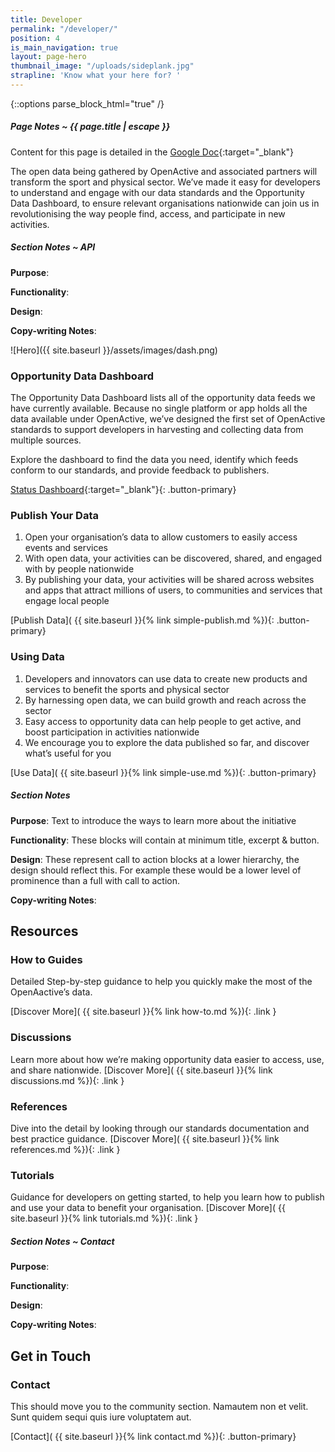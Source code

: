 ```yaml
---
title: Developer
permalink: "/developer/"
position: 4
is_main_navigation: true
layout: page-hero
thumbnail_image: "/uploads/sideplank.jpg"
strapline: 'Know what your here for? '
---
```


{::options parse_block_html="true" /}


<article class="note-wrap">
<div class="notes">

##### Page Notes ~ {{ page.title | escape }}
Content for this page is detailed in the
[Google Doc](https://drive.google.com/open?id=1KBxXl0nLu_Q2Go9j11PikbF28XxpkaKqfeaWAIWcgxs){:target="_blank"}

</div>
</article>




<article>
<div class="one">

The open data being gathered by OpenActive and associated partners will transform the sport and physical sector. We’ve made it easy for developers to understand and engage with our data standards and the Opportunity Data Dashboard, to ensure relevant organisations nationwide can join us in revolutionising the way people find, access, and participate in new activities.

</div>
</article>


<article class="note-wrap">
<div class="notes">

##### Section Notes ~ API
**Purpose**:

**Functionality**:

**Design**:

**Copy-writing Notes**:

</div>
</article>

<article >
<div class="two">

![Hero]({{ site.baseurl }}/assets/images/dash.png)

</div>
<div class="two">

### Opportunity Data Dashboard
The Opportunity Data Dashboard lists all of the opportunity data feeds we have currently available. Because no single platform or app holds all the data available under OpenActive, we’ve designed the first set of OpenActive standards to support developers in harvesting and collecting data from multiple sources.

Explore the dashboard to find the data you need, identify which feeds conform to our standards, and provide feedback to publishers. 


[Status Dashboard](http://status.openactive.io/){:target="_blank"}{: .button-primary}

</div>
</article>



<article class="call_to_action">
<div class="subgrid">
<div class="two publish gradient list">

### Publish Your Data

1. Open your organisation’s data to allow customers to easily access events and services
2. With open data, your activities can be discovered, shared, and engaged with by people nationwide
3. By publishing your data, your activities will be shared across websites and apps that attract millions of users, to communities and services that engage local people


[Publish Data]( {{ site.baseurl }}{% link simple-publish.md %}){: .button-primary}

</div>
<div class="two use gradient list">

### Using Data

1. Developers and innovators can use data to create new products and services to benefit the sports and physical sector
2. By harnessing open data, we can build growth and reach across the sector
3. Easy access to opportunity data can help people to get active, and boost participation in activities nationwide
4. We encourage you to explore the data published so far, and discover what’s useful for you


[Use Data]( {{ site.baseurl }}{% link simple-use.md %}){: .button-primary}

</div>
</div>
</article>


<article class="note-wrap">
<div class="notes">

##### Section Notes
**Purpose**: Text to introduce the ways to learn more about the initiative

**Functionality**: These blocks will contain at minimum title, excerpt & button.

**Design**: These represent call to action blocks at a lower hierarchy, the design should reflect this. For example these would be a lower level of prominence than a full with call to action.

**Copy-writing Notes**:

</div>
</article>

<article class="call_to_action title-row">
<h2 class="sub-heading-two">Resources</h2>

<div class="subgrid">
<div class="four brand-three-b">

### How to Guides
Detailed Step-by-step guidance to help you quickly make the most of the OpenAactive’s data.

[Discover More]( {{ site.baseurl }}{% link how-to.md %}){: .link }

</div>
<div class="four brand-six-b">

### Discussions
Learn more about how we’re making opportunity data easier to access, use, and share nationwide.
[Discover More]( {{ site.baseurl }}{% link discussions.md %}){: .link }

</div>
<div class="four brand-ten-b">

### References
Dive into the detail by looking through our standards documentation and best practice guidance.
[Discover More]( {{ site.baseurl }}{% link references.md %}){: .link }

</div>
<div class="four brand-eight-b">

### Tutorials
Guidance for developers on getting started, to help you learn how to publish and use your data to benefit your organisation.
[Discover More]( {{ site.baseurl }}{% link tutorials.md %}){: .link }

</div>
</div>
</article>



<article class="note-wrap">
<div class="notes">

##### Section Notes ~ Contact
**Purpose**:

**Functionality**:

**Design**:

**Copy-writing Notes**:

</div>
</article>


<article class="call_to_action--full-width global">
<h2 class="sub-heading-two">Get in Touch</h2>
<div class="one">

### Contact
This should move you to the community section. Namautem non et velit. Sunt quidem sequi quis iure voluptatem aut.

[Contact]( {{ site.baseurl }}{% link contact.md %}){: .button-primary}

</div>
<figure>
<div style="background: url({{ site.url }}/openactive/assets/images/sideplank.jpg)center center / cover no-repeat;"></div>
</figure>
</article>